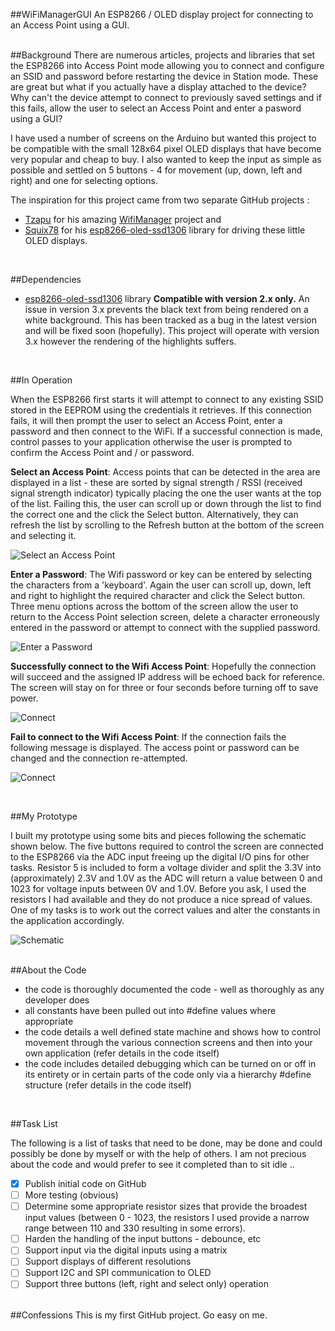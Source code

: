 ##WiFiManagerGUI
An ESP8266 / OLED display project for connecting to an Access Point using a GUI.  
<br />

##Background
There are numerous articles, projects and libraries that set the ESP8266 into Access Point mode allowing you to connect and configure an SSID and password before restarting the device in Station mode.  These are great but what if you actually have a display attached to the device?  Why can't the device attempt to connect to previously saved settings and if this fails, allow the user to select an Access Point and enter a pasword using a GUI?

I have used a number of screens on the Arduino but wanted this project to be compatible with the small 128x64 pixel OLED displays that have become very popular and cheap to buy.  I also wanted to keep the input as simple as possible and settled on 5 buttons - 4 for movement (up, down, left and right) and one for selecting options. 

The inspiration for this project came from two separate GitHub projects :

* [Tzapu](https://github.com/tzapu) for his amazing [WifiManager](https://github.com/tzapu/WiFiManager) project and 
* [Squix78](https://github.com/squix78) for his [esp8266-oled-ssd1306](https://github.com/squix78/esp8266-oled-ssd1306) library for driving these little OLED displays.  
<br />

##Dependencies

* [esp8266-oled-ssd1306](https://github.com/squix78/esp8266-oled-ssd1306) library __Compatible with version 2.x only.__ 
An issue in version 3.x prevents the black text from being rendered on a white background.  This has been tracked as a bug in the latest version and will be fixed soon (hopefully).  This project will operate with version 3.x however the rendering of the highlights suffers.
<br />

##In Operation

When the ESP8266 first starts it will attempt to connect to any existing SSID stored in the EEPROM using the credentials it retrieves.  If this connection fails, it will then prompt the user to select an Access Point, enter a password and then connect to the WiFi.  If a successful connection is made, control passes to your application otherwise the user is prompted to confirm the Access Point and / or password. 

__Select an Access Point__: 
Access points that can be detected in the area are displayed in a list - these are sorted by signal strength / RSSI (received signal strength indicator) typically placing the one the user wants at the top of the list. Failing this, the user can scroll up or down through the list to find the correct one and the click the Select button. Alternatively, they can refresh the list by scrolling to the Refresh button at the bottom of the screen and selecting it.

![Select an Access Point](https://github.com/filmote/WiFiManagerGUI/blob/master/images/WiFiManagerGUI_1_thumb.jpg)

__Enter a Password__: 
The Wifi password or key can be entered by selecting the characters from a 'keyboard'. Again the user can scroll up, down, left and right to highlight the required character and click the Select button. Three menu options across the bottom of the screen allow the user to return to the Access Point selection screen, delete a character erroneously entered in the password or attempt to connect with the supplied password.

![Enter a Password](https://github.com/filmote/WiFiManagerGUI/blob/master/images/WiFiManagerGUI_2_thumb.jpg)

__Successfully connect to the Wifi Access Point__: 
Hopefully the connection will succeed and the assigned IP address will be echoed back for reference. The screen will stay on for three or four seconds before turning off to save power. 

![Connect](https://github.com/filmote/WiFiManagerGUI/blob/master/images/WiFiManagerGUI_5_thumb.jpg)  

__Fail to connect to the Wifi Access Point__: 
If the connection fails the following message is displayed. The access point or password can be changed and the connection re-attempted.

![Connect](https://github.com/filmote/WiFiManagerGUI/blob/master/images/WiFiManagerGUI_3_thumb.jpg)  

<br />

##My Prototype

I built my prototype using some bits and pieces following the schematic shown below.  The five buttons required to control the screen are connected to the ESP8266 via the ADC input freeing up the digital I/O pins for other tasks.  Resistor 5 is included to form a voltage divider and split the 3.3V into (approximately) 2.3V and 1.0V as the ADC will return a value between 0 and 1023 for voltage inputs between 0V and 1.0V.   Before you ask, I used the resistors I had available and they do not produce a nice spread of values.  One of my tasks is to work out the correct values and alter the constants in the application accordingly.

![Schematic](https://github.com/filmote/WiFiManagerGUI/blob/master/images/Schematic.png)  
<br />

##About the Code

* the code is thoroughly documented the code - well as thoroughly as any developer does
* all constants have been pulled out into #define values where appropriate
* the code details a well defined state machine and shows how to control movement through the various connection screens and then into your own application (refer details in the code itself)
* the code includes detailed debugging which can be turned on or off in its entirety or in certain parts of the code only via a hierarchy #define structure (refer details in the code itself)  
<br />

##Task List

The following is a list of tasks that need to be done, may be done and could possibly be done by myself or with the help of others.  I am not precious about the code and would prefer to see it completed than to sit idle ..

- [x] Publish initial code on GitHub
- [ ] More testing (obvious)
- [ ] Determine some appropriate resistor sizes that provide the broadest input values (between 0 - 1023, the resistors I used provide a narrow range between 110 and 330 resulting in some errors).
- [ ] Harden the handling of the input buttons - debounce, etc
- [ ] Support input via the digital inputs using a matrix
- [ ] Support displays of different resolutions  
- [ ] Support I2C and SPI communication to OLED
- [ ] Support three buttons (left, right and select only) operation

<br />
##Confessions 
This is my first GitHub project.  Go easy on me.

